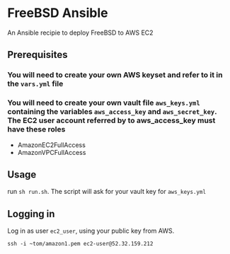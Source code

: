 
# FreeBSD Ansible

An Ansible recipie to deploy FreeBSD to AWS EC2

## Prerequisites

### You will need to create your own AWS keyset and refer to it in the `vars.yml` file

### You will need to create your own vault file `aws_keys.yml` containing the variables `aws_access_key` and `aws_secret_key`. The EC2 user account referred by to aws_access_key must have these roles

* AmazonEC2FullAccess
* AmazonVPCFullAccess


## Usage

run `sh run.sh`.  The script will ask for your vault key for `aws_keys.yml`


## Logging in

Log in as user `ec2_user`, using your public key from AWS.

`ssh -i ~tom/amazon1.pem ec2-user@52.32.159.212`